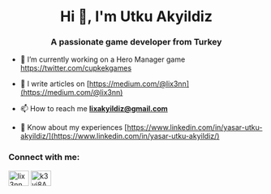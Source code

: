 <h1 align="center">Hi 👋, I'm Utku Akyildiz</h1>
<h3 align="center">A passionate game developer from Turkey</h3>

- 🔭 I’m currently working on a Hero Manager game https://twitter.com/cupkekgames

- 📝 I write articles on [https://medium.com/@lix3nn](https://medium.com/@lix3nn)

- 📫 How to reach me **lixakyildiz@gmail.com**

- 📄 Know about my experiences [https://www.linkedin.com/in/yasar-utku-akyildiz/](https://www.linkedin.com/in/yasar-utku-akyildiz/)

<h3 align="left">Connect with me:</h3>
<p align="left">
<a href="https://twitter.com/lix3nn" target="blank"><img align="center" src="https://raw.githubusercontent.com/rahuldkjain/github-profile-readme-generator/master/src/images/icons/Social/twitter.svg" alt="lix3nn" height="30" width="40" /></a>
<a href="https://discord.gg/k3yj8Az2VC" target="blank"><img align="center" src="https://raw.githubusercontent.com/rahuldkjain/github-profile-readme-generator/master/src/images/icons/Social/discord.svg" alt="k3yj8Az2VC" height="30" width="40" /></a>
</p>
